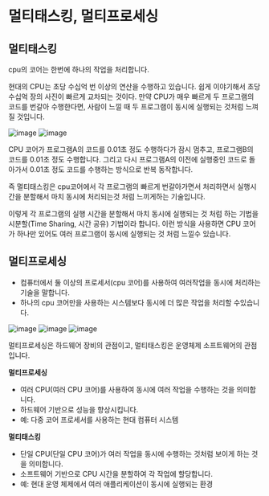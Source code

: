 # 멀티태스킹, 멀티프로세싱

## 멀티태스킹
cpu의 코어는 한번에 하나의 작업을 처리합니다.

현대의 CPU는 초당 수십억 번 이상의 연산을 수행하고 있습니다.
쉽게 이야기해서 초당 수십억 장의 사진이 빠르게 교차되는 것이다.
만약 CPU가 매우 빠르게 두 프로그램의 코드를 번갈아 수행한다면, 사람이 느낄 때 두 프로그램이 동시에 실행되는 것처럼 느껴질 것입니다.

![image](https://github.com/user-attachments/assets/4e1ce547-e377-43ef-82b7-ad33fb439b85)
![image](https://github.com/user-attachments/assets/0238f208-6feb-41d3-aac4-49769139f511)

CPU 코어가 프로그램A의 코드를 0.01초 정도 수행하다가 잠시 멈추고, 프로그램B의 코드를 0.01초 정도 수행합니다. 
그리고 다시 프로그램A의 이전에 실행중인 코드로 돌아가서 0.01초 정도 코드를 수행하는 방식으로 반복 동작합니다.

즉 멀티태스킹은 cpu코어에서 각 프로그램의 빠르게 번갈아가면서 처리하면서 실행시간을 분할해서 마치 동시에 처리되는것 처럼 느끼게하는 기술입니다.

이렇게 각 프로그램의 실행 시간을 분할해서 마치 동시에 실행되는 것 처럼 하는 기법을 시분할(Time Sharing, 시간 공유) 기법이라 합니다. 
이런 방식을 사용하면 CPU 코어가 하나만 있어도 여러 프로그램이 동시에 실행되는 것 처럼 느낄수 있습니다.
 
## 멀티프로세싱
  - 컴퓨터에서 둘 이상의 프로세서(cpu 코어)를 사용하여 여러작업을 동시에 처리하는 기술을 말합니다.
  - 하나의 cpu 코어만을 사용하는 시스템보다 동시에 더 많은 작업을 처리할 수있습니다.

  ![image](https://github.com/user-attachments/assets/93e781aa-aa1f-4d14-9c32-6650341d9199)
  ![image](https://github.com/user-attachments/assets/f01e01ee-06e7-4de2-87cc-ea29c1543099)
  ![image](https://github.com/user-attachments/assets/dfd1319d-552e-47a2-808b-730e670060cf)


멀티프로세싱은 하드웨어 장비의 관점이고, 멀티태스킹은 운영체제 소프트웨어의 관점입니다.
  
**멀티프로세싱**
- 여러 CPU(여러 CPU 코어)를 사용하여 동시에 여러 작업을 수행하는 것을 의미합니다.
- 하드웨어 기반으로 성능을 향상시킵니다.
- 예: 다중 코어 프로세서를 사용하는 현대 컴퓨터 시스템
  
**멀티태스킹**
- 단일 CPU(단일 CPU 코어)가 여러 작업을 동시에 수행하는 것처럼 보이게 하는 것을 의미합니다.
- 소프트웨어 기반으로 CPU 시간을 분할하여 각 작업에 할당합니다.
- 예: 현대 운영 체제에서 여러 애플리케이션이 동시에 실행되는 환경


